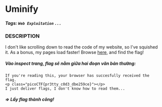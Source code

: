 # Uminify
##### Tags: `Web Exploitation` `...`
### DESCRIPTION
I don't like scrolling down to read the code of my website, so I've squished it. As a bonus, my pages load faster!
Browse [here](http://titan.picoctf.net:59471/), and find the flag!
##### Vào inspect trang, flag sẽ nằm giữa hai đoạn văn bản thường:
```
If you're reading this, your browser has succesfully received the flag.
<p class="picoCTF{pr3tty_c0d3_dbe259ce}"></p>
I just deliver flags, I don't know how to read them...
```
##### => Lấy flag thành công!
